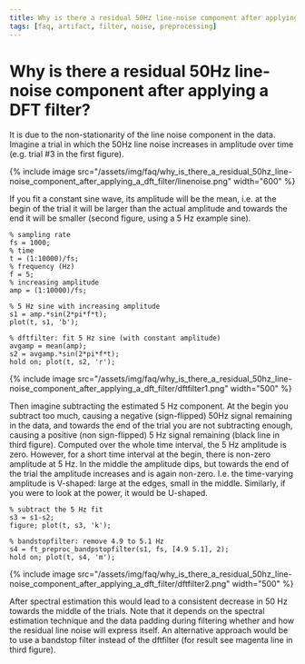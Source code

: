```yaml
---
title: Why is there a residual 50Hz line-noise component after applying a DFT filter?
tags: [faq, artifact, filter, noise, preprocessing]
---
```


# Why is there a residual 50Hz line-noise component after applying a DFT filter?

It is due to the non-stationarity of the line noise component in the data. Imagine a trial in which the 50Hz line noise increases in amplitude over time (e.g. trial #3 in the first figure).

{% include image src="/assets/img/faq/why_is_there_a_residual_50hz_line-noise_component_after_applying_a_dft_filter/linenoise.png" width="600" %}

If you fit a constant sine wave, its amplitude will be the mean, i.e. at the begin of the trial it will be larger than the actual amplitude and towards the end it will be smaller (second figure, using a 5 Hz example sine).

    % sampling rate
    fs = 1000;
    % time
    t = (1:10000)/fs;
    % frequency (Hz)
    f = 5;         
    % increasing amplitude
    amp = (1:10000)/fs;

    % 5 Hz sine with increasing amplitude
    s1 = amp.*sin(2*pi*f*t);
    plot(t, s1, 'b');

    % dftfilter: fit 5 Hz sine (with constant amplitude)
    avgamp = mean(amp);
    s2 = avgamp.*sin(2*pi*f*t);
    hold on; plot(t, s2, 'r');

{% include image src="/assets/img/faq/why_is_there_a_residual_50hz_line-noise_component_after_applying_a_dft_filter/dftfilter1.png" width="500" %}

Then imagine subtracting the estimated 5 Hz component. At the begin you subtract too much, causing a negative (sign-flipped) 50Hz signal remaining in the data, and towards the end of the trial you are not subtracting enough, causing a positive (non sign-flipped) 5 Hz signal remaining (black line in third figure). Computed over the whole time interval, the 5 Hz amplitude is zero. However, for a short time interval at the begin, there is non-zero amplitude at 5 Hz. In the middle the amplitude dips, but towards the end of the trial the amplitude increases and is again non-zero. I.e. the time-varying amplitude is V-shaped: large at the edges, small in the middle. Similarly, if you were to look at the power, it would be U-shaped.

    % subtract the 5 Hz fit
    s3 = s1-s2;
    figure; plot(t, s3, 'k');

    % bandstopfilter: remove 4.9 to 5.1 Hz
    s4 = ft_preproc_bandpstopfilter(s1, fs, [4.9 5.1], 2);
    hold on; plot(t, s4, 'm');  

{% include image src="/assets/img/faq/why_is_there_a_residual_50hz_line-noise_component_after_applying_a_dft_filter/dftfilter2.png" width="500" %}

After spectral estimation this would lead to a consistent decrease in 50 Hz towards the middle of the trials. Note that it depends on the spectral estimation technique and the data padding during filtering whether and how the residual line noise will express itself. An alternative approach would be to use a bandstop filter instead of the dftfilter (for result see magenta line in third figure).
